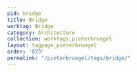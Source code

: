 ```yaml
---
pid: bridge
title: Bridge
worktag: Bridge
category: Architecture
collection: worktags_pieterbruegel
layout: tagpage_pieterbruegel
order: '023'
permalink: "/pieterbruegel/tags/bridge/"
---
```

